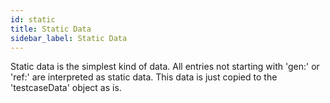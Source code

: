 ```yaml
---
id: static
title: Static Data
sidebar_label: Static Data
---
```



Static data is the simplest kind of data. All entries not starting with 'gen:' or 'ref:' are
interpreted as static data. This data is just copied to the 'testcaseData' object as is.
